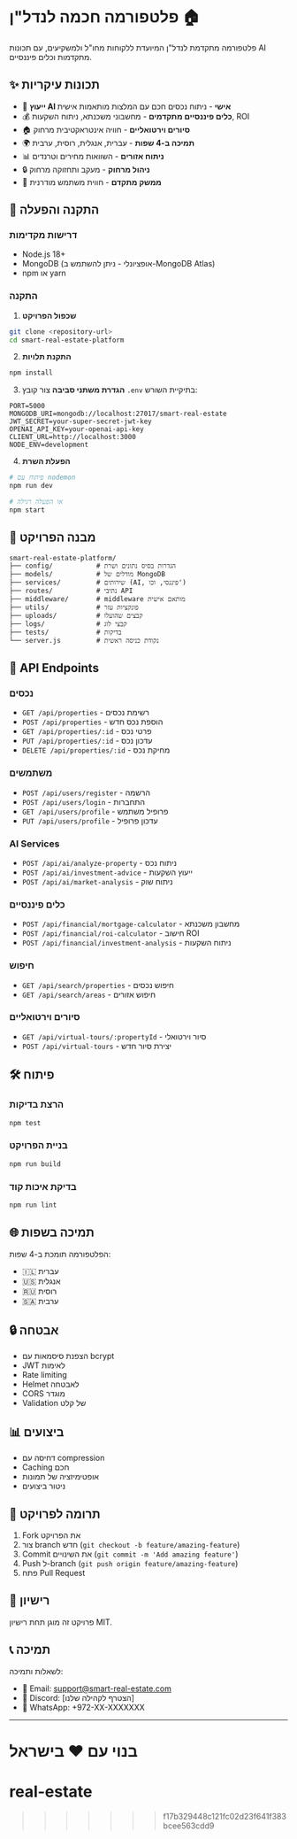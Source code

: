  
# פלטפורמה חכמה לנדל"ן 🏠

פלטפורמה מתקדמת לנדל"ן המיועדת ללקוחות מחו"ל ולמשקיעים, עם תכונות AI מתקדמות וכלים פיננסיים.

## ✨ תכונות עיקריות

- 🤖 **ייעוץ AI אישי** - ניתוח נכסים חכם עם המלצות מותאמות אישית
- 💰 **כלים פיננסיים מתקדמים** - מחשבוני משכנתא, ניתוח השקעות, ROI
- 🏠 **סיורים וירטואליים** - חוויה אינטראקטיבית מרחוק
- 🌍 **תמיכה ב-4 שפות** - עברית, אנגלית, רוסית, ערבית
- 📊 **ניתוח אזורים** - השוואות מחירים וטרנדים
- 🔒 **ניהול מרחוק** - מעקב ותחזוקה מרחוק
- 📱 **ממשק מתקדם** - חווית משתמש מודרנית

## 🚀 התקנה והפעלה

### דרישות מקדימות

- Node.js 18+
- MongoDB (אופציונלי - ניתן להשתמש ב-MongoDB Atlas)
- npm או yarn

### התקנה

1. **שכפול הפרויקט**

```bash
git clone <repository-url>
cd smart-real-estate-platform
```

2. **התקנת תלויות**

```bash
npm install
```

3. **הגדרת משתני סביבה**
   צור קובץ `.env` בתיקיית השורש:

```env
PORT=5000
MONGODB_URI=mongodb://localhost:27017/smart-real-estate
JWT_SECRET=your-super-secret-jwt-key
OPENAI_API_KEY=your-openai-api-key
CLIENT_URL=http://localhost:3000
NODE_ENV=development
```

4. **הפעלת השרת**

```bash
# פיתוח עם nodemon
npm run dev

# או הפעלה רגילה
npm start
```

## 📁 מבנה הפרויקט

```
smart-real-estate-platform/
├── config/           # הגדרות בסיס נתונים ושרת
├── models/           # מודלים של MongoDB
├── services/         # שירותים (AI, פיננסי, וכו')
├── routes/           # נתיבי API
├── middleware/       # middleware מותאם אישית
├── utils/            # פונקציות עזר
├── uploads/          # קבצים שהועלו
├── logs/             # קבצי לוג
├── tests/            # בדיקות
└── server.js         # נקודת כניסה ראשית
```

## 🔗 API Endpoints

### נכסים

- `GET /api/properties` - רשימת נכסים
- `POST /api/properties` - הוספת נכס חדש
- `GET /api/properties/:id` - פרטי נכס
- `PUT /api/properties/:id` - עדכון נכס
- `DELETE /api/properties/:id` - מחיקת נכס

### משתמשים

- `POST /api/users/register` - הרשמה
- `POST /api/users/login` - התחברות
- `GET /api/users/profile` - פרופיל משתמש
- `PUT /api/users/profile` - עדכון פרופיל

### AI Services

- `POST /api/ai/analyze-property` - ניתוח נכס
- `POST /api/ai/investment-advice` - ייעוץ השקעות
- `POST /api/ai/market-analysis` - ניתוח שוק

### כלים פיננסיים

- `POST /api/financial/mortgage-calculator` - מחשבון משכנתא
- `POST /api/financial/roi-calculator` - חישוב ROI
- `POST /api/financial/investment-analysis` - ניתוח השקעות

### חיפוש

- `GET /api/search/properties` - חיפוש נכסים
- `GET /api/search/areas` - חיפוש אזורים

### סיורים וירטואליים

- `GET /api/virtual-tours/:propertyId` - סיור וירטואלי
- `POST /api/virtual-tours` - יצירת סיור חדש

## 🛠️ פיתוח

### הרצת בדיקות

```bash
npm test
```

### בניית הפרויקט

```bash
npm run build
```

### בדיקת איכות קוד

```bash
npm run lint
```

## 🌐 תמיכה בשפות

הפלטפורמה תומכת ב-4 שפות:

- 🇮🇱 עברית
- 🇺🇸 אנגלית
- 🇷🇺 רוסית
- 🇸🇦 ערבית

## 🔒 אבטחה

- הצפנת סיסמאות עם bcrypt
- JWT לאימות
- Rate limiting
- Helmet לאבטחה
- CORS מוגדר
- Validation של קלט

## 📊 ביצועים

- דחיסה עם compression
- Caching חכם
- אופטימיזציה של תמונות
- ניטור ביצועים

## 🤝 תרומה לפרויקט

1. Fork את הפרויקט
2. צור branch חדש (`git checkout -b feature/amazing-feature`)
3. Commit את השינויים (`git commit -m 'Add amazing feature'`)
4. Push ל-branch (`git push origin feature/amazing-feature`)
5. פתח Pull Request

## 📄 רישיון

פרויקט זה מוגן תחת רישיון MIT.

## 📞 תמיכה

לשאלות ותמיכה:

- 📧 Email: support@smart-real-estate.com
- 💬 Discord: [הצטרף לקהילה שלנו]
- 📱 WhatsApp: +972-XX-XXXXXXX

---

**בנוי עם ❤️ בישראל**
=======
# real-estate
>>>>>>> f17b329448c121fc02d23f641f383bcee563cdd9
